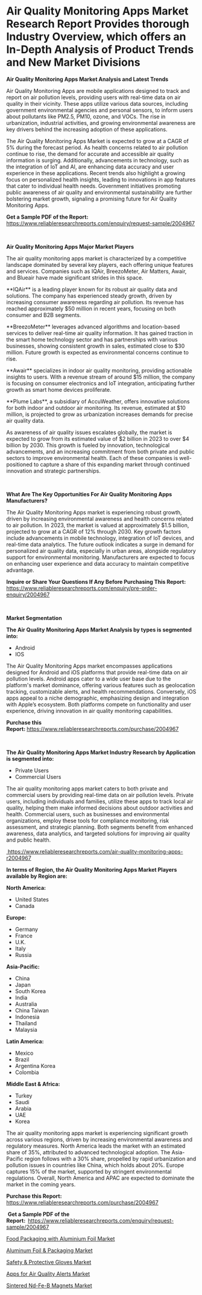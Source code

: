 <p><h1>Air Quality Monitoring Apps Market Research Report Provides thorough Industry Overview, which offers an In-Depth Analysis of Product Trends and New Market Divisions</h1></p><p><strong>Air Quality Monitoring Apps Market Analysis and Latest Trends</strong></p>
<p><p>Air Quality Monitoring Apps are mobile applications designed to track and report on air pollution levels, providing users with real-time data on air quality in their vicinity. These apps utilize various data sources, including government environmental agencies and personal sensors, to inform users about pollutants like PM2.5, PM10, ozone, and VOCs. The rise in urbanization, industrial activities, and growing environmental awareness are key drivers behind the increasing adoption of these applications.</p><p>The Air Quality Monitoring Apps Market is expected to grow at a CAGR of 5% during the forecast period. As health concerns related to air pollution continue to rise, the demand for accurate and accessible air quality information is surging. Additionally, advancements in technology, such as the integration of IoT and AI, are enhancing data accuracy and user experience in these applications. Recent trends also highlight a growing focus on personalized health insights, leading to innovations in app features that cater to individual health needs. Government initiatives promoting public awareness of air quality and environmental sustainability are further bolstering market growth, signaling a promising future for Air Quality Monitoring Apps.</p></p>
<p><strong>Get a Sample PDF of the Report:&nbsp;</strong> <a href="https://www.reliableresearchreports.com/enquiry/request-sample/2004967?utm_campaign=36&utm_medium=2&utm_source=Github&utm_content=ia&utm_term=15012025&utm_id=air-quality-monitoring-apps">https://www.reliableresearchreports.com/enquiry/request-sample/2004967</a></p>
<p>&nbsp;</p>
<p><strong>Air Quality Monitoring Apps Major Market Players</strong></p>
<p><p>The air quality monitoring apps market is characterized by a competitive landscape dominated by several key players, each offering unique features and services. Companies such as IQAir, BreezoMeter, Air Matters, Awair, and Blueair have made significant strides in this space.</p><p>**IQAir** is a leading player known for its robust air quality data and solutions. The company has experienced steady growth, driven by increasing consumer awareness regarding air pollution. Its revenue has reached approximately $50 million in recent years, focusing on both consumer and B2B segments.</p><p>**BreezoMeter** leverages advanced algorithms and location-based services to deliver real-time air quality information. It has gained traction in the smart home technology sector and has partnerships with various businesses, showing consistent growth in sales, estimated close to $30 million. Future growth is expected as environmental concerns continue to rise.</p><p>**Awair** specializes in indoor air quality monitoring, providing actionable insights to users. With a revenue stream of around $15 million, the company is focusing on consumer electronics and IoT integration, anticipating further growth as smart home devices proliferate.</p><p>**Plume Labs**, a subsidiary of AccuWeather, offers innovative solutions for both indoor and outdoor air monitoring. Its revenue, estimated at $10 million, is projected to grow as urbanization increases demands for precise air quality data.</p><p>As awareness of air quality issues escalates globally, the market is expected to grow from its estimated value of $2 billion in 2023 to over $4 billion by 2030. This growth is fueled by innovation, technological advancements, and an increasing commitment from both private and public sectors to improve environmental health. Each of these companies is well-positioned to capture a share of this expanding market through continued innovation and strategic partnerships.</p></p>
<p>&nbsp;</p>
<p><strong>What Are The Key Opportunities For Air Quality Monitoring Apps Manufacturers?</strong></p>
<p><p>The Air Quality Monitoring Apps market is experiencing robust growth, driven by increasing environmental awareness and health concerns related to air pollution. In 2023, the market is valued at approximately $1.5 billion, projected to grow at a CAGR of 12% through 2030. Key growth factors include advancements in mobile technology, integration of IoT devices, and real-time data analytics. The future outlook indicates a surge in demand for personalized air quality data, especially in urban areas, alongside regulatory support for environmental monitoring. Manufacturers are expected to focus on enhancing user experience and data accuracy to maintain competitive advantage.</p></p>
<p><strong>Inquire or Share Your Questions If Any Before Purchasing This Report:</strong> <a href="https://www.reliableresearchreports.com/enquiry/pre-order-enquiry/2004967?utm_campaign=36&utm_medium=2&utm_source=Github&utm_content=ia&utm_term=15012025&utm_id=air-quality-monitoring-apps">https://www.reliableresearchreports.com/enquiry/pre-order-enquiry/2004967</a></p>
<p>&nbsp;</p>
<p><strong>Market Segmentation</strong></p>
<p><strong>The Air Quality Monitoring Apps Market Analysis by types is segmented into:</strong></p>
<p><ul><li>Android</li><li>IOS</li></ul></p>
<p><p>The Air Quality Monitoring Apps market encompasses applications designed for Android and iOS platforms that provide real-time data on air pollution levels. Android apps cater to a wide user base due to the platform's market dominance, offering various features such as geolocation tracking, customizable alerts, and health recommendations. Conversely, iOS apps appeal to a niche demographic, emphasizing design and integration with Apple’s ecosystem. Both platforms compete on functionality and user experience, driving innovation in air quality monitoring capabilities.</p></p>
<p><strong>Purchase this Report:&nbsp;</strong><a href="https://www.reliableresearchreports.com/purchase/2004967?utm_campaign=36&utm_medium=2&utm_source=Github&utm_content=ia&utm_term=15012025&utm_id=air-quality-monitoring-apps">https://www.reliableresearchreports.com/purchase/2004967</a></p>
<p>&nbsp;</p>
<p><strong>The Air Quality Monitoring Apps Market Industry Research by Application is segmented into:</strong></p>
<p><ul><li>Private Users</li><li>Commercial Users</li></ul></p>
<p><p>The air quality monitoring apps market caters to both private and commercial users by providing real-time data on air pollution levels. Private users, including individuals and families, utilize these apps to track local air quality, helping them make informed decisions about outdoor activities and health. Commercial users, such as businesses and environmental organizations, employ these tools for compliance monitoring, risk assessment, and strategic planning. Both segments benefit from enhanced awareness, data analytics, and targeted solutions for improving air quality and public health.</p></p>
<p><a href="https://www.reliableresearchreports.com/air-quality-monitoring-apps-r2004967?utm_campaign=36&utm_medium=2&utm_source=Github&utm_content=ia&utm_term=15012025&utm_id=air-quality-monitoring-apps">&nbsp;https://www.reliableresearchreports.com/air-quality-monitoring-apps-r2004967</a></p>
<p><strong>In terms of Region, the Air Quality Monitoring Apps Market Players available by Region are:</strong></p>
<p>
    <p> <strong> North America: </strong>
        <ul>
            <li>United States</li>
            <li>Canada</li>
        </ul>
        </p> 
    <p> <strong> Europe: </strong>
        <ul>
            <li>Germany</li>
            <li>France</li>
            <li>U.K.</li>
            <li>Italy</li>
            <li>Russia</li>
        </ul>
        </p> 
    <p> <strong> Asia-Pacific: </strong>
        <ul>
            <li>China</li>
            <li>Japan</li>
            <li>South Korea</li>
            <li>India</li>
            <li>Australia</li>
            <li>China Taiwan</li>
            <li>Indonesia</li>
            <li>Thailand</li>
            <li>Malaysia</li>
        </ul>
        </p> 
    <p> <strong> Latin America: </strong>
        <ul>
            <li>Mexico</li>
            <li>Brazil</li>
            <li>Argentina Korea</li>
            <li>Colombia</li>
        </ul>
        </p> 
    <p> <strong> Middle East & Africa: </strong>
        <ul>
            <li>Turkey</li>
            <li>Saudi</li>
            <li>Arabia</li>
            <li>UAE</li>
            <li>Korea</li>
        </ul>
    </p>
    </p>
<p><p>The air quality monitoring apps market is experiencing significant growth across various regions, driven by increasing environmental awareness and regulatory measures. North America leads the market with an estimated share of 35%, attributed to advanced technological adoption. The Asia-Pacific region follows with a 30% share, propelled by rapid urbanization and pollution issues in countries like China, which holds about 20%. Europe captures 15% of the market, supported by stringent environmental regulations. Overall, North America and APAC are expected to dominate the market in the coming years.</p></p>
<p><strong>Purchase this Report: </strong><a href="https://www.reliableresearchreports.com/purchase/2004967?utm_campaign=36&utm_medium=2&utm_source=Github&utm_content=ia&utm_term=15012025&utm_id=air-quality-monitoring-apps">https://www.reliableresearchreports.com/purchase/2004967</a></p>
<p>&nbsp;<strong>Get a Sample PDF of the Report:&nbsp;&nbsp;</strong><a href="https://www.reliableresearchreports.com/enquiry/request-sample/2004967?utm_campaign=36&utm_medium=2&utm_source=Github&utm_content=ia&utm_term=15012025&utm_id=air-quality-monitoring-apps">https://www.reliableresearchreports.com/enquiry/request-sample/2004967</a></p>
<p><strong></strong></p>
<p><p><a href="https://github.com/tasiahtahathorn/Market-Research-Report-List-1/blob/main/food-packaging-with-aluminium-foil-market.md?utm_campaign=36&utm_medium=2&utm_source=Github&utm_content=ia&utm_term=15012025&utm_id=air-quality-monitoring-apps">Food Packaging with Aluminium Foil Market</a></p><p><a href="https://github.com/jeastefanowicz7816/Market-Research-Report-List-1/blob/main/aluminum-foil-packaging-market.md?utm_campaign=36&utm_medium=2&utm_source=Github&utm_content=ia&utm_term=15012025&utm_id=air-quality-monitoring-apps">Aluminum Foil & Packaging Market</a></p><p><a href="https://github.com/oslieselotte2192/Market-Research-Report-List-1/blob/main/safety-protective-gloves-market.md?utm_campaign=36&utm_medium=2&utm_source=Github&utm_content=ia&utm_term=15012025&utm_id=air-quality-monitoring-apps">Safety & Protective Gloves Market</a></p><p><a href="https://github.com/tambraunrue691969/Market-Research-Report-List-1/blob/main/apps-for-air-quality-alerts-market.md?utm_campaign=36&utm_medium=2&utm_source=Github&utm_content=ia&utm_term=15012025&utm_id=air-quality-monitoring-apps">Apps for Air Quality Alerts Market</a></p><p><a href="https://github.com/tona7vba/Market-Research-Report-List-1/blob/main/sintered-nd-fe-b-magnets-market.md?utm_campaign=36&utm_medium=2&utm_source=Github&utm_content=ia&utm_term=15012025&utm_id=air-quality-monitoring-apps">Sintered Nd-Fe-B Magnets Market</a></p></p>